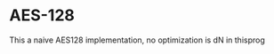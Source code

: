 # AES-128                                
This a naive  AES128 implementation, no optimization is dN in thisprog   
    
